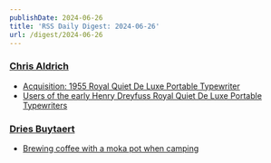 ```yaml
---
publishDate: 2024-06-26
title: 'RSS Daily Digest: 2024-06-26'
url: /digest/2024-06-26
---
```


### [Chris Aldrich](https://boffosocko.com/)

  * [Acquisition: 1955 Royal Quiet De Luxe Portable Typewriter](https://boffosocko.com/2024/06/25/acquisition-1955-royal-quiet-de-luxe-portable-typewriter/)
  * [Users of the early Henry Dreyfuss Royal Quiet De Luxe Portable Typewriters](https://boffosocko.com/2024/06/25/users-of-the-early-henry-dreyfuss-royal-quiet-de-luxe-portable-typewriters/)
  
### [Dries Buytaert](https://dri.es/)

  * [Brewing coffee with a moka pot when camping](https://dri.es/brewing-coffee-with-a-moka-pot-when-camping)
  
